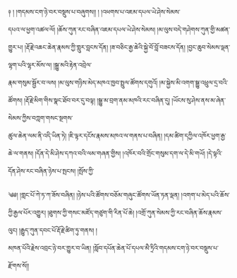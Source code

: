 ﻿  
༈   ། །གདམས་ངག་ཉེ་བར་བསྡུས་པ་བཞུགས།། ། །འཕགས་པ་འཇམ་དཔལ་ཡེ་ཤེས་སེམས་  
དཔའ་ལ་ཕྱག་འཚལ་ལོ། །ཆོས་ཀུན་རང་བཞིན་འཇམ་དཔལ་ཡེ་ཤེས་སེམས། །མ་ལུས་བདེ་གཤེགས་ཀུན་གྱི་མཚན་གྱུར་པ། །རྡོ་རྗེ་འཆང་ཆེན་རྣམས་ཀྱི་གླུར་བླངས་དོན། །ཟ་བཅིང་རྒྱ་ཆེའི་སྐྱེ་བོ་བློ་བཟངས་དོན། །བྱང་ཆུབ་སེམས་ལྡན་ལྷག་པའི་ལྷར་མོས་ལ། །སྒྱུ་མའི་རྟེན་འབྲེལ་  
རྣམ་གསུམ་སྦྱོར་བ་ལས། །མ་ལུས་གཉིས་མེད་མཁའ་ཁྱབ་སྤྲུལ་ཚོགས་དགུའོ། །མ་སྐྱེས་མི་འགག་སྒྱུ་འཕྲུལ་དྲ་བའི་ཚོགས། །རྡོ་རྗེ་མིག་གིས་སྣང་ཐོབ་བར་དུ་བལྟ། །སྒྱུ་མ་བྲག་ནམ་མཁའི་རང་བཞིན་དུ། །ཡོངས་སུ་ཤེས་ནས་མ་ཞེན་སེམས་ཀྱིས་བཀླག་གསང་སྔགས་  
ཚུལ་ཆེན་ལམ་ནི་འདི་ཡིན་ཏེ། །ཇི་ལྟར་དངོས་རྣམས་མཁའ་ལ་གནས་པ་བཞིན། །དམ་ཚིག་དཀྱིལ་འཁོར་ཕྱག་རྒྱ་ཆེ་ལ་གནས། །དོན་དེ་མི་ཤེས་དཀའ་བའི་ལམ་གཞན་གྱིས། །འཁོར་བའི་གྲོང་གསུམ་དག་ལ་དེ་མི་གཡོ། །དེ་ལྟའི་དོན་ཤེས་རང་བཞིན་ཉེས་པ་སྤངས། །སྤོས་ཀྱི་  
  
༄༅། །གླང་པོ་ཀེ་ཏ་ཀ་ཟོས་བཞིན། །ཉེས་པའི་ཚོགས་བཅོམ་གཞུང་ཚོགས་ཡོན་ཏན་ལྡན། །འགག་པ་མེད་པའི་ཆོས་ཀྱི་རྒྱལ་པོར་འགྱུར། །ཐུགས་ཀྱི་གསང་མཛོད་གཙུག་གི་རིན་པོ་ཆེ། །འགྲོ་ཀུན་སེམས་ཀྱི་རང་བཞིན་ཆོས་རྣམས་ལུང། །རྒྱུད་ཀུན་དབང་པོ་རྡོ་རྗེ་ཚིག་ཏུ་གནས། །  
མཁན་པོའི་རྗེས་འབྲང་ཉེ་བར་གྱུར་བ་ཡིན། །སློབ་དཔོན་ཆེན་པོ་དཔལ་མཻ་ཏྲིའི་གདམས་ངག་ཉེ་བར་བསྡུས་པ་རྫོགས་སོ།།  
  
  
